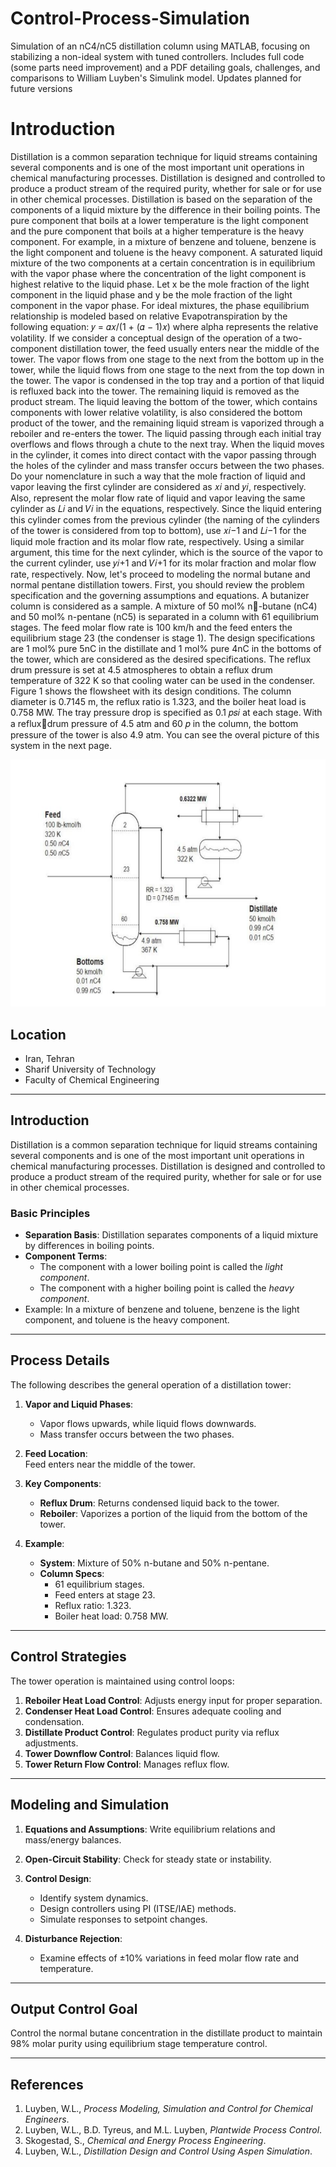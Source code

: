# Control-Process-Simulation
Simulation of an nC4/nC5 distillation column using MATLAB, focusing on stabilizing a non-ideal system with tuned controllers. Includes full code (some parts need improvement) and a PDF detailing goals, challenges, and comparisons to William Luyben's Simulink model. Updates planned for future versions

# Introduction
Distillation is a common separation technique for liquid streams 
containing several components and is one of the most important unit 
operations in chemical manufacturing processes. Distillation is 
designed and controlled to produce a product stream of the required 
purity, whether for sale or for use in other chemical processes. 
Distillation is based on the separation of the components of a liquid 
mixture by the difference in their boiling points. The pure component 
that boils at a lower temperature is the light component and the pure 
component that boils at a higher temperature is the heavy component.
For example, in a mixture of benzene and toluene, benzene is the light 
component and toluene is the heavy component. A saturated liquid 
mixture of the two components at a certain concentration is in 
equilibrium with the vapor phase where the concentration of the light 
component is highest relative to the liquid phase. Let x be the mole 
fraction of the light component in the liquid phase and y be the mole 
fraction of the light component in the vapor phase. For ideal mixtures, 
the phase equilibrium relationship is modeled based on relative 
Evapotranspiration by the following equation:
𝑦 =
𝛼𝑥/(1 + (𝛼 − 1)𝑥) 
where alpha represents the relative volatility. If we consider a 
conceptual design of the operation of a two-component distillation 
tower, the feed usually enters near the middle of the tower. The 
vapor flows from one stage to the next from the bottom up in the 
tower, while the liquid flows from one stage to the next from the top 
down in the tower. The vapor is condensed in the top tray and a portion 
of that liquid is refluxed back into the tower. The remaining liquid is 
removed as the product stream. The liquid leaving the bottom of the 
tower, which contains components with lower relative volatility, is also 
considered the bottom product of the tower, and the remaining liquid 
stream is vaporized through a reboiler and re-enters the tower. The 
liquid passing through each initial tray overflows and flows through a 
chute to the next tray. When the liquid moves in the cylinder, it comes 
into direct contact with the vapor passing through the holes of the 
cylinder and mass transfer occurs between the two phases. Do your 
nomenclature in such a way that the mole fraction of liquid and vapor 
leaving the first cylinder are considered as 𝑥𝑖 and 𝑦𝑖, respectively. 
Also, represent the molar flow rate of liquid and vapor leaving the 
same cylinder as 𝐿𝑖 and 𝑉𝑖 in the equations, respectively. Since the 
liquid entering this cylinder comes from the previous cylinder (the 
naming of the cylinders of the tower is considered from top to 
bottom), use 𝑥𝑖−1 and 𝐿𝑖−1 for the liquid mole fraction and its molar 
flow rate, respectively. Using a similar argument, this time for the 
next cylinder, which is the source of the vapor to the current cylinder, 
use 𝑦𝑖+1 and 𝑉𝑖+1 for its molar fraction and molar flow rate, 
respectively. Now, let's proceed to modeling the normal butane and 
normal pentane distillation towers. First, you should review the 
problem specification and the governing assumptions and equations. A 
butanizer column is considered as a sample. A mixture of 50 mol% n-butane (nC4) and 50 mol% n-pentane (nC5) is separated in a column 
with 61 equilibrium stages. The feed molar flow rate is 100 km/h and 
the feed enters the equilibrium stage 23 (the condenser is stage 1). 
The design specifications are 1 mol% pure 5nC in the distillate and 1 
mol% pure 4nC in the bottoms of the tower, which are considered as 
the desired specifications. The reflux drum pressure is set at 4.5 
atmospheres to obtain a reflux drum temperature of 322 K so that 
cooling water can be used in the condenser. Figure 1 shows the 
flowsheet with its design conditions. The column diameter is 0.7145 
m, the reflux ratio is 1.323, and the boiler heat load is 0.758 MW. The 
tray pressure drop is specified as 0.1 𝑝𝑠𝑖 at each stage. With a refluxdrum pressure of 4.5 atm and 60 𝑝 in the column, the bottom pressure
of the tower is also 4.9 atm.
You can see the overal picture of this system in the next page.

![Debotanizer Tower Flowsheet](Flow.PNG)


## Location

- Iran, Tehran
- Sharif University of Technology
- Faculty of Chemical Engineering

---

## Introduction

Distillation is a common separation technique for liquid streams containing several components and is one of the most important unit operations in chemical manufacturing processes. Distillation is designed and controlled to produce a product stream of the required purity, whether for sale or for use in other chemical processes.

### Basic Principles

- **Separation Basis**: Distillation separates components of a liquid mixture by differences in boiling points.  
- **Component Terms**:
  - The component with a lower boiling point is called the *light component*.
  - The component with a higher boiling point is called the *heavy component*.
- Example: In a mixture of benzene and toluene, benzene is the light component, and toluene is the heavy component.

---

## Process Details

The following describes the general operation of a distillation tower:

1. **Vapor and Liquid Phases**:
   - Vapor flows upwards, while liquid flows downwards.
   - Mass transfer occurs between the two phases.

2. **Feed Location**:  
   Feed enters near the middle of the tower.  

3. **Key Components**:
   - **Reflux Drum**: Returns condensed liquid back to the tower.
   - **Reboiler**: Vaporizes a portion of the liquid from the bottom of the tower.

4. **Example**:
   - **System**: Mixture of 50% n-butane and 50% n-pentane.
   - **Column Specs**:
     - 61 equilibrium stages.
     - Feed enters at stage 23.
     - Reflux ratio: 1.323.
     - Boiler heat load: 0.758 MW.

---

## Control Strategies

The tower operation is maintained using control loops:

1. **Reboiler Heat Load Control**: Adjusts energy input for proper separation.
2. **Condenser Heat Load Control**: Ensures adequate cooling and condensation.
3. **Distillate Product Control**: Regulates product purity via reflux adjustments.
4. **Tower Downflow Control**: Balances liquid flow.
5. **Tower Return Flow Control**: Manages reflux flow.

---

## Modeling and Simulation

1. **Equations and Assumptions**: Write equilibrium relations and mass/energy balances.
2. **Open-Circuit Stability**: Check for steady state or instability.
3. **Control Design**:
   - Identify system dynamics.
   - Design controllers using PI (ITSE/IAE) methods.
   - Simulate responses to setpoint changes.

4. **Disturbance Rejection**:
   - Examine effects of ±10% variations in feed molar flow rate and temperature.

---

## Output Control Goal

Control the normal butane concentration in the distillate product to maintain 98% molar purity using equilibrium stage temperature control.

---

## References

1. Luyben, W.L., *Process Modeling, Simulation and Control for Chemical Engineers*.  
2. Luyben, W.L., B.D. Tyreus, and M.L. Luyben, *Plantwide Process Control*.  
3. Skogestad, S., *Chemical and Energy Process Engineering*.  
4. Luyben, W.L., *Distillation Design and Control Using Aspen Simulation*.
